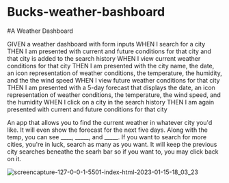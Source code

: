 # Bucks-weather-bashboard

#A Weather Dashboard

GIVEN a weather dashboard with form inputs
WHEN I search for a city
THEN I am presented with current and future conditions for that city and that city is added to the search history
WHEN I view current weather conditions for that city
THEN I am presented with the city name, the date, an icon representation of weather conditions, the temperature, the humidity, and the the wind speed
WHEN I view future weather conditions for that city
THEN I am presented with a 5-day forecast that displays the date, an icon representation of weather conditions, the temperature, the wind speed, and the humidity
WHEN I click on a city in the search history
THEN I am again presented with current and future conditions for that city

An app that allows you to find the current weather in whatever city you'd like. It will even show the forecast for the next five days. Along with the temp, you can see ____, _____, and _____. If you want to search for more cities, you're in luck, search as many as you want. It will keep the previous city searches beneathe the searh bar so if you want to, you may click back on it.

![screencapture-127-0-0-1-5501-index-html-2023-01-15-18_03_23](https://user-images.githubusercontent.com/62455130/212572167-acc76f5b-b726-430a-88c8-f865fef3c2b8.png)
